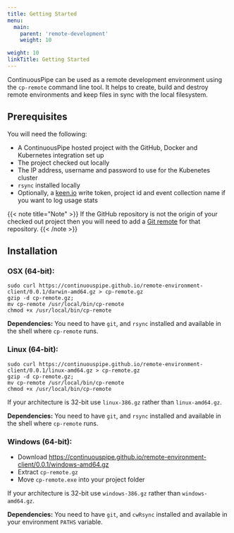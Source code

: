 ```yaml
---
title: Getting Started
menu:
  main:
    parent: 'remote-development'
    weight: 10

weight: 10
linkTitle: Getting Started
---
```

ContinuousPipe can be used as a remote development environment using the `cp-remote` command line tool. It helps to create, build and destroy remote environments and keep files in sync with the local filesystem.

## Prerequisites

You will need the following:

 * A ContinuousPipe hosted project with the GitHub, Docker and Kubernetes integration set up
 * The project checked out locally
 * The IP address, username and password to use for the Kubenetes cluster
 * `rsync` installed locally
 * Optionally, a [keen.io](https://keen.io) write token, project id and event collection name if you want to log usage stats

{{< note title="Note" >}}
If the GitHub repository is not the origin of your checked out project then you will need to add a [Git remote](https://help.github.com/articles/adding-a-remote/) for that repository.
{{< /note >}}

## Installation

### OSX (64-bit):

```
sudo curl https://continuouspipe.github.io/remote-environment-client/0.0.1/darwin-amd64.gz > cp-remote.gz
gzip -d cp-remote.gz;
mv cp-remote /usr/local/bin/cp-remote
chmod +x /usr/local/bin/cp-remote
```

**Dependencies:** You need to have `git`, and `rsync` installed and available in the shell where `cp-remote` runs.

### Linux (64-bit):

```
sudo curl https://continuouspipe.github.io/remote-environment-client/0.0.1/linux-amd64.gz > cp-remote.gz
gzip -d cp-remote.gz;
mv cp-remote /usr/local/bin/cp-remote
chmod +x /usr/local/bin/cp-remote
```

If your architecture is 32-bit use `linux-386.gz` rather than `linux-amd64.gz`.

**Dependencies:** You need to have `git`, and `rsync` installed and available in the shell where `cp-remote` runs.

### Windows (64-bit):

* Download https://continuouspipe.github.io/remote-environment-client/0.0.1/windows-amd64.gz
* Extract `cp-remote.gz`
* Move `cp-remote.exe` into your project folder

If your architecture is 32-bit use `windows-386.gz` rather than `windows-amd64.gz`.

**Dependencies:** You need to have `git`, and `cwRsync` installed and available in your environment `PATHS` variable.
